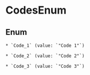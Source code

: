 
# CodesEnum

## Enum


    * `Code_1` (value: `"Code 1"`)

    * `Code_2` (value: `"Code 2"`)

    * `Code_3` (value: `"Code 3"`)



